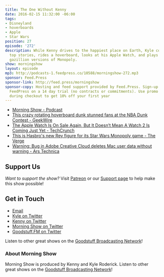 ```yaml
---
title: The One Without Kenny
date: 2016-02-15 11:32:00 -06:00
tags:
- Disneyland
- hoverboards
- Apple
- Star Wars
position: 27
episode: '272'
description: While Kenny drives to the happiest place on Earth, Kyle covers the day's
  top stories, rides a hoverboard, looks at his Apple Watch, and plays one of the
  gazillion versions of Monopoly.
show: morningshow
layout: episode
mp3: http://podcasts-1.feedpress.co/10588/morningshow-272.mp3
sponsor: Feed.Press
sponsor-link: http://feed.press/morningshow
sponsor-copy: Hosting and feed support provided by Feed.Press. Sign-up today and try
  FeedPress on a 14 day trial (no contracts or commitments). Use promo code `morningshow`
  during checkout to get 10% off your first year
---
```


* [Morning Show - Podcast](http://morningshow.am/)
* [This crazy rotating hoverboard dunk stunned fans at the NBA Dunk Contest - GeekWire](http://www.geekwire.com/2016/crazy-rotating-hoverboard-dunk-stunned-fans-nba-dunk-contest/?utm_source=feedburner&utm_medium=feed&utm_campaign=Feed%3A+geekwire+%28GeekWire%29)
* [The Apple Watch Is On Sale Again, But It Doesn’t Mean A Watch 2 Is Coming Just Yet - TechCrunch](http://techcrunch.com/2016/02/14/the-apple-watch-is-on-sale-again-but-it-doesnt-mean-a-watch-2-is-coming-just-yet/?ncid=rss&utm_source=feedburner&utm_medium=feed&utm_campaign=Feed%3A+Techcrunch+%28TechCrunch%29)
* [This is Hasbro's new Rey figure for its Star Wars Monopoly game - The Verge](http://www.theverge.com/2016/2/14/10989112/hasbro-star-wars-monopoly-rey-figure)
* [Warning: Bug in Adobe Creative Cloud deletes Mac user data without warning - Ars Technica](http://arstechnica.com/apple/2016/02/warning-bug-in-adobe-creative-cloud-deletes-mac-user-data-without-warning/)

## Support Us
*Want to support the show?* Visit [Patreon](http://patreon.com/morningshow) or our [Support page](http://goodstuff.fm/support) to help make this show possible!

## Get in Touch
* [Email](mailto:kyle@goodstuff.fm)
* [Kyle on Twitter](http://twitter.com/dogburps)
* [Kenny on Twitter](http://twitter.com/pizzarobotics)
* [Morning Show on Twitter](http://twitter.com/morningshowam)
* [Goodstuff.FM on Twitter](http://twitter.com/goodstufffm)

Listen to other great shows on the [Goodstuff Broadcasting Network](http://goodstuff.fm/shows)!

### About Morning Show
Morning Show is produced by Kenny and Kyle Roderick. Listen to other great shows on the [Goodstuff Broadcasting Network](http://goodstuff.fm/)!

